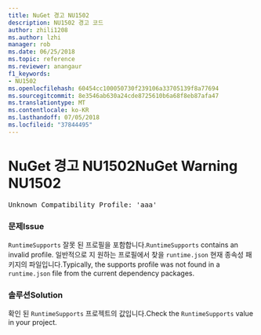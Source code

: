 ```yaml
---
title: NuGet 경고 NU1502
description: NU1502 경고 코드
author: zhili1208
ms.author: lzhi
manager: rob
ms.date: 06/25/2018
ms.topic: reference
ms.reviewer: anangaur
f1_keywords:
- NU1502
ms.openlocfilehash: 60454cc100050730f239106a33705139f8a77694
ms.sourcegitcommit: 8e3546ab630a24cde8725610b6a68f8eb87afa47
ms.translationtype: MT
ms.contentlocale: ko-KR
ms.lasthandoff: 07/05/2018
ms.locfileid: "37844495"
---
```

# <a name="nuget-warning-nu1502"></a><span data-ttu-id="98348-103">NuGet 경고 NU1502</span><span class="sxs-lookup"><span data-stu-id="98348-103">NuGet Warning NU1502</span></span>

<pre>Unknown Compatibility Profile: 'aaa'</pre>

### <a name="issue"></a><span data-ttu-id="98348-104">문제</span><span class="sxs-lookup"><span data-stu-id="98348-104">Issue</span></span>
<span data-ttu-id="98348-105">`RuntimeSupports` 잘못 된 프로필을 포함합니다.</span><span class="sxs-lookup"><span data-stu-id="98348-105">`RuntimeSupports` contains an invalid profile.</span></span> <span data-ttu-id="98348-106">일반적으로 지 원하는 프로필에서 찾을 `runtime.json` 현재 종속성 패키지의 파일입니다.</span><span class="sxs-lookup"><span data-stu-id="98348-106">Typically, the supports profile was not found in a `runtime.json` file from the current dependency packages.</span></span>

### <a name="solution"></a><span data-ttu-id="98348-107">솔루션</span><span class="sxs-lookup"><span data-stu-id="98348-107">Solution</span></span>
<span data-ttu-id="98348-108">확인 된 `RuntimeSupports` 프로젝트의 값입니다.</span><span class="sxs-lookup"><span data-stu-id="98348-108">Check the `RuntimeSupports` value in your project.</span></span>
